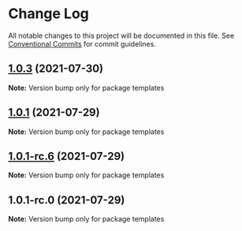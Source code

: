 # Change Log

All notable changes to this project will be documented in this file.
See [Conventional Commits](https://conventionalcommits.org) for commit guidelines.

## [1.0.3](https://github.com/wenytang-ms-123/testavc/compare/templates@1.0.2...templates@1.0.3) (2021-07-30)

**Note:** Version bump only for package templates





## [1.0.1](https://github.com/wenytang-ms-123/testavc/compare/templates@0.0.0-rc...templates@1.0.1) (2021-07-29)

**Note:** Version bump only for package templates





## [1.0.1-rc.6](https://github.com/wenytang-ms-123/testavc/compare/templates@0.0.0-rc...templates@1.0.1-rc.6) (2021-07-29)

**Note:** Version bump only for package templates





## 1.0.1-rc.0 (2021-07-29)

**Note:** Version bump only for package templates

